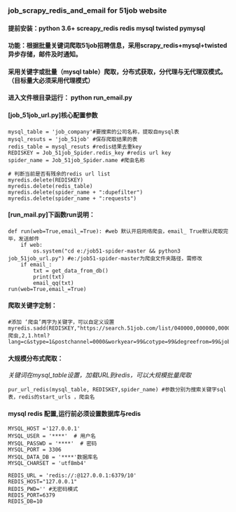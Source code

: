 ### job_scrapy_redis_and_email for 51job website
#### 提前安装：python 3.6+ screapy_redis redis mysql twisted pymysql

#### 功能：根据批量关键词爬取51job招聘信息，采用scrapy_redis+mysql+twisted异步存储，邮件及时通知。
#### 采用关键字或批量（mysql table）爬取，分布式获取，分代理与无代理双模式。（目标量大必须采用代理模式）

#### 进入文件根目录运行： python run_email.py

#### [job_51job_url.py]核心配置参数
```
mysql_table = 'job_company'#要搜索的公司名称，提取自mysql表
mysql_resuts = 'job_51job' #保存爬取结果的表
redis_table = mysql_resuts #redis结果去重key
REDISKEY = Job_51job_Spider.redis_key #redis url key
spider_name = Job_51job_Spider.name #爬虫名称

# 判断当前是否有残余的redis url list
myredis.delete(REDISKEY)
myredis.delete(redis_table)
myredis.delete(spider_name + ":dupefilter")
myredis.delete(spider_name + ":requests")

```
#### [run_mail.py]下函数run说明：
```
def run(web=True,email_=True): #web 默认开启网络爬虫，email_ True默认爬取完毕，发送邮件
    if web:
        os.system("cd e:/job51-spider-master && python3 job_51job_url.py") #e:/job51-spider-master为爬虫文件夹路径，需修改
    if email_:
        txt = get_data_from_db()
        print(txt)
        email_qq(txt)
run(web=True,email_=True)
```

#### 爬取关键字定制：
```
#添加 ‘爬虫’两字为关键字，可以自定义设置
myredis.sadd(REDISKEY,"https://search.51job.com/list/040000,000000,0000,00,0,08,爬虫,2,1.html?lang=c&stype=1&postchannel=0000&workyear=99&cotype=99&degreefrom=99&jobterm=01")
```
#### 大规模分布式爬取：
*关键词在mysql_table设置，加载URL到redis，可以大规模批量爬取*
```
pur_url_redis(mysql_table, REDISKEY,spider_name) #参数分别为搜索关键字sql表，redis的start_urls ，爬虫名
```
#### mysql redis 配置,运行前必须设置数据库与redis
```
MYSQL_HOST ='127.0.0.1'
MYSQL_USER = '****'  # 用户名
MYSQL_PASSWD = '****'  # 密码
MYSQL_PORT = 3306 
MYSQL_DATA_DB = '****'数据库名
MYSQL_CHARSET = 'utf8mb4'

REDIS_URL = 'redis://:@127.0.0.1:6379/10'
REDIS_HOST="127.0.0.1"
REDIS_PWD='' #无密码模式
REDIS_PORT=6379
REDIS_DB=10
```
